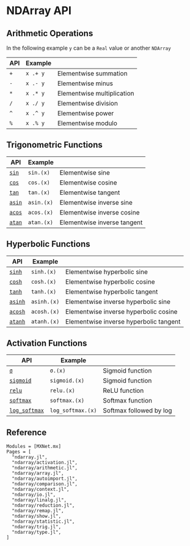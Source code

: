 <!--- Licensed to the Apache Software Foundation (ASF) under one -->
<!--- or more contributor license agreements.  See the NOTICE file -->
<!--- distributed with this work for additional information -->
<!--- regarding copyright ownership.  The ASF licenses this file -->
<!--- to you under the Apache License, Version 2.0 (the -->
<!--- "License"); you may not use this file except in compliance -->
<!--- with the License.  You may obtain a copy of the License at -->

<!---   http://www.apache.org/licenses/LICENSE-2.0 -->

<!--- Unless required by applicable law or agreed to in writing, -->
<!--- software distributed under the License is distributed on an -->
<!--- "AS IS" BASIS, WITHOUT WARRANTIES OR CONDITIONS OF ANY -->
<!--- KIND, either express or implied.  See the License for the -->
<!--- specific language governing permissions and limitations -->
<!--- under the License. -->

# NDArray API

## Arithmetic Operations

In the following example `y` can be a `Real` value or another `NDArray`

| API | Example  |                            |
|-----|----------|----------------------------|
| `+` | `x .+ y` | Elementwise summation      |
| `-` | `x .- y` | Elementwise minus          |
| `*` | `x .* y` | Elementwise multiplication |
| `/` | `x ./ y` | Elementwise division       |
| `^` | `x .^ y` | Elementwise power          |
| `%` | `x .% y` | Elementwise modulo         |


## Trigonometric Functions

| API            | Example    |                             |
|----------------|------------|-----------------------------|
| [`sin`](@ref)  | `sin.(x)`  | Elementwise sine            |
| [`cos`](@ref)  | `cos.(x)`  | Elementwise cosine          |
| [`tan`](@ref)  | `tan.(x)`  | Elementwise tangent         |
| [`asin`](@ref) | `asin.(x)` | Elementwise inverse sine    |
| [`acos`](@ref) | `acos.(x)` | Elementwise inverse cosine  |
| [`atan`](@ref) | `atan.(x)` | Elementwise inverse tangent |


## Hyperbolic Functions

| API             | Example     |                                        |
|-----------------|-------------|----------------------------------------|
| [`sinh`](@ref)  | `sinh.(x)`  | Elementwise hyperbolic sine            |
| [`cosh`](@ref)  | `cosh.(x)`  | Elementwise hyperbolic cosine          |
| [`tanh`](@ref)  | `tanh.(x)`  | Elementwise hyperbolic tangent         |
| [`asinh`](@ref) | `asinh.(x)` | Elementwise inverse hyperbolic sine    |
| [`acosh`](@ref) | `acosh.(x)` | Elementwise inverse hyperbolic cosine  |
| [`atanh`](@ref) | `atanh.(x)` | Elementwise inverse hyperbolic tangent |


## Activation Functions

| API                   | Example           |                         |
|-----------------------|-------------------|-------------------------|
| [`σ`](@ref)           | `σ.(x)`           | Sigmoid function        |
| [`sigmoid`](@ref)     | `sigmoid.(x)`     | Sigmoid function        |
| [`relu`](@ref)        | `relu.(x)`        | ReLU function           |
| [`softmax`](@ref)     | `softmax.(x)`     | Softmax function        |
| [`log_softmax`](@ref) | `log_softmax.(x)` | Softmax followed by log |


## Reference

```@autodocs
Modules = [MXNet.mx]
Pages = [
  "ndarray.jl",
  "ndarray/activation.jl",
  "ndarray/arithmetic.jl",
  "ndarray/array.jl",
  "ndarray/autoimport.jl",
  "ndarray/comparison.jl",
  "ndarray/context.jl",
  "ndarray/io.jl",
  "ndarray/linalg.jl",
  "ndarray/reduction.jl",
  "ndarray/remap.jl",
  "ndarray/show.jl",
  "ndarray/statistic.jl",
  "ndarray/trig.jl",
  "ndarray/type.jl",
]
```
